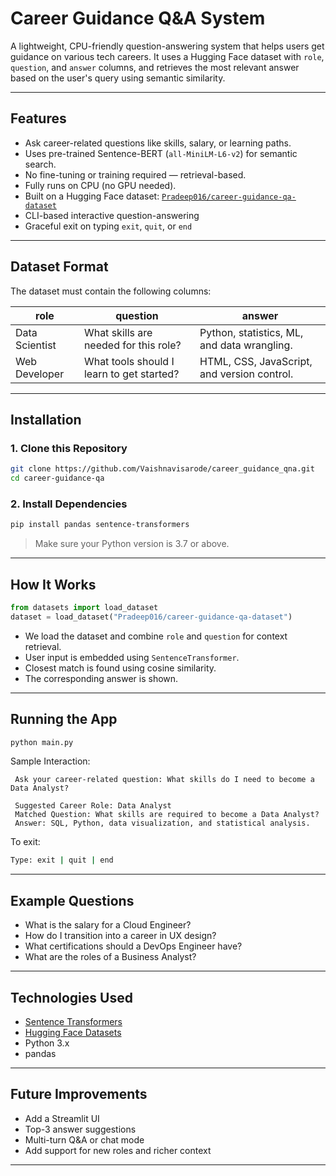#  Career Guidance Q&A System

A lightweight, CPU-friendly question-answering system that helps users get guidance on various tech careers. It uses a Hugging Face dataset with `role`, `question`, and `answer` columns, and retrieves the most relevant answer based on the user's query using semantic similarity.

---

##  Features

-  Ask career-related questions like skills, salary, or learning paths.
-  Uses pre-trained Sentence-BERT (`all-MiniLM-L6-v2`) for semantic search.
-  No fine-tuning or training required — retrieval-based.
-  Fully runs on CPU (no GPU needed).
-  Built on a Hugging Face dataset: [`Pradeep016/career-guidance-qa-dataset`](https://huggingface.co/datasets/Pradeep016/career-guidance-qa-dataset)
-  CLI-based interactive question-answering
-  Graceful exit on typing `exit`, `quit`, or `end`

---

##  Dataset Format

The dataset must contain the following columns:

| role            | question                                      | answer                                       |
|------------------|-----------------------------------------------|-----------------------------------------------|
| Data Scientist   | What skills are needed for this role?         | Python, statistics, ML, and data wrangling.  |
| Web Developer    | What tools should I learn to get started?     | HTML, CSS, JavaScript, and version control.  |

---

##  Installation

### 1. Clone this Repository

```bash
git clone https://github.com/Vaishnavisarode/career_guidance_qna.git
cd career-guidance-qa
```

### 2. Install Dependencies

```bash
pip install pandas sentence-transformers
```

>  Make sure your Python version is 3.7 or above.

---

##  How It Works

```python
from datasets import load_dataset
dataset = load_dataset("Pradeep016/career-guidance-qa-dataset")
```

- We load the dataset and combine `role` and `question` for context retrieval.
- User input is embedded using `SentenceTransformer`.
- Closest match is found using cosine similarity.
- The corresponding answer is shown.

---

##  Running the App

```bash
python main.py
```

Sample Interaction:

```
 Ask your career-related question: What skills do I need to become a Data Analyst?

 Suggested Career Role: Data Analyst
 Matched Question: What skills are required to become a Data Analyst?
 Answer: SQL, Python, data visualization, and statistical analysis.
```

To exit:
```bash
Type: exit | quit | end
```

---

##  Example Questions

- What is the salary for a Cloud Engineer?
- How do I transition into a career in UX design?
- What certifications should a DevOps Engineer have?
- What are the roles of a Business Analyst?

---

##  Technologies Used

-  [Sentence Transformers](https://www.sbert.net/)
-  [Hugging Face Datasets](https://huggingface.co/datasets)
-  Python 3.x
-  pandas

---

##  Future Improvements

- Add a Streamlit UI
- Top-3 answer suggestions
- Multi-turn Q&A or chat mode
- Add support for new roles and richer context

---
